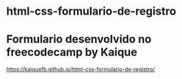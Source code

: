 # html-css-formulario-de-registro
# Formulario desenvolvido no freecodecamp by Kaique
https://kaiquefb.github.io/html-css-formulario-de-registro/
